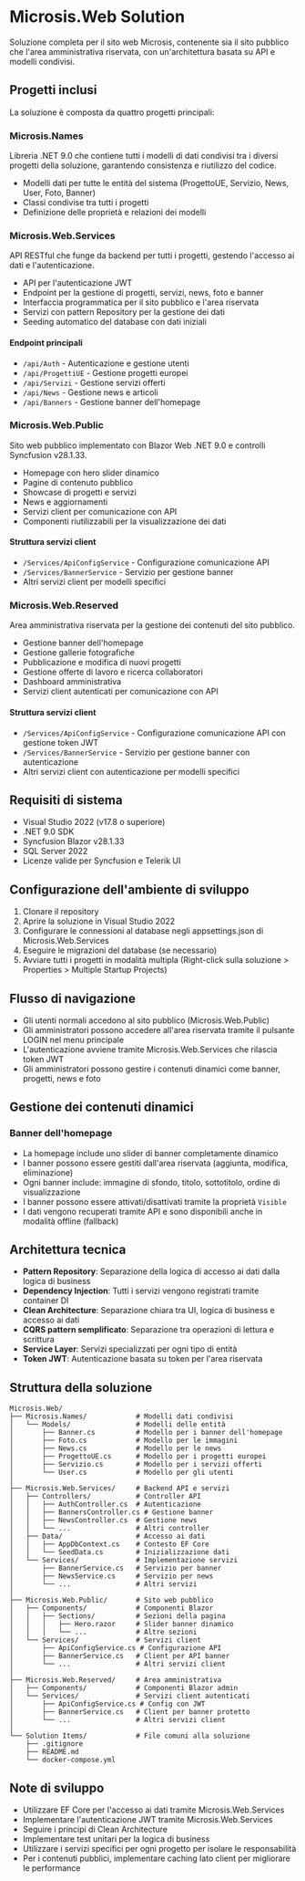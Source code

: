 # Microsis.Web Solution

Soluzione completa per il sito web Microsis, contenente sia il sito pubblico che l'area amministrativa riservata, con un'architettura basata su API e modelli condivisi.

## Progetti inclusi

La soluzione è composta da quattro progetti principali:

### Microsis.Names

Libreria .NET 9.0 che contiene tutti i modelli di dati condivisi tra i diversi progetti della soluzione, garantendo consistenza e riutilizzo del codice.

- Modelli dati per tutte le entità del sistema (ProgettoUE, Servizio, News, User, Foto, Banner)
- Classi condivise tra tutti i progetti
- Definizione delle proprietà e relazioni dei modelli

### Microsis.Web.Services

API RESTful che funge da backend per tutti i progetti, gestendo l'accesso ai dati e l'autenticazione.

- API per l'autenticazione JWT
- Endpoint per la gestione di progetti, servizi, news, foto e banner
- Interfaccia programmatica per il sito pubblico e l'area riservata
- Servizi con pattern Repository per la gestione dei dati
- Seeding automatico del database con dati iniziali

#### Endpoint principali

- `/api/Auth` - Autenticazione e gestione utenti
- `/api/ProgettiUE` - Gestione progetti europei
- `/api/Servizi` - Gestione servizi offerti
- `/api/News` - Gestione news e articoli
- `/api/Banners` - Gestione banner dell'homepage

### Microsis.Web.Public

Sito web pubblico implementato con Blazor Web .NET 9.0 e controlli Syncfusion v28.1.33.

- Homepage con hero slider dinamico
- Pagine di contenuto pubblico
- Showcase di progetti e servizi
- News e aggiornamenti
- Servizi client per comunicazione con API
- Componenti riutilizzabili per la visualizzazione dei dati

#### Struttura servizi client

- `/Services/ApiConfigService` - Configurazione comunicazione API
- `/Services/BannerService` - Servizio per gestione banner
- Altri servizi client per modelli specifici

### Microsis.Web.Reserved

Area amministrativa riservata per la gestione dei contenuti del sito pubblico.

- Gestione banner dell'homepage
- Gestione gallerie fotografiche
- Pubblicazione e modifica di nuovi progetti
- Gestione offerte di lavoro e ricerca collaboratori
- Dashboard amministrativa
- Servizi client autenticati per comunicazione con API

#### Struttura servizi client

- `/Services/ApiConfigService` - Configurazione comunicazione API con gestione token JWT
- `/Services/BannerService` - Servizio per gestione banner con autenticazione
- Altri servizi client con autenticazione per modelli specifici

## Requisiti di sistema

- Visual Studio 2022 (v17.8 o superiore)
- .NET 9.0 SDK
- Syncfusion Blazor v28.1.33
- SQL Server 2022
- Licenze valide per Syncfusion e Telerik UI

## Configurazione dell'ambiente di sviluppo

1. Clonare il repository
2. Aprire la soluzione in Visual Studio 2022
3. Configurare le connessioni al database negli appsettings.json di Microsis.Web.Services
4. Eseguire le migrazioni del database (se necessario)
5. Avviare tutti i progetti in modalità multipla (Right-click sulla soluzione > Properties > Multiple Startup Projects)

## Flusso di navigazione

- Gli utenti normali accedono al sito pubblico (Microsis.Web.Public)
- Gli amministratori possono accedere all'area riservata tramite il pulsante LOGIN nel menu principale
- L'autenticazione avviene tramite Microsis.Web.Services che rilascia token JWT
- Gli amministratori possono gestire i contenuti dinamici come banner, progetti, news e foto

## Gestione dei contenuti dinamici

### Banner dell'homepage

- La homepage include uno slider di banner completamente dinamico
- I banner possono essere gestiti dall'area riservata (aggiunta, modifica, eliminazione)
- Ogni banner include: immagine di sfondo, titolo, sottotitolo, ordine di visualizzazione
- I banner possono essere attivati/disattivati tramite la proprietà `Visible`
- I dati vengono recuperati tramite API e sono disponibili anche in modalità offline (fallback)

## Architettura tecnica

- **Pattern Repository**: Separazione della logica di accesso ai dati dalla logica di business
- **Dependency Injection**: Tutti i servizi vengono registrati tramite container DI
- **Clean Architecture**: Separazione chiara tra UI, logica di business e accesso ai dati
- **CQRS pattern semplificato**: Separazione tra operazioni di lettura e scrittura
- **Service Layer**: Servizi specializzati per ogni tipo di entità
- **Token JWT**: Autenticazione basata su token per l'area riservata

## Struttura della soluzione

```
Microsis.Web/
├── Microsis.Names/            # Modelli dati condivisi
│   └── Models/                # Modelli delle entità
│       ├── Banner.cs          # Modello per i banner dell'homepage
│       ├── Foto.cs            # Modello per le immagini
│       ├── News.cs            # Modello per le news
│       ├── ProgettoUE.cs      # Modello per i progetti europei
│       ├── Servizio.cs        # Modello per i servizi offerti
│       └── User.cs            # Modello per gli utenti
│
├── Microsis.Web.Services/     # Backend API e servizi
│   ├── Controllers/           # Controller API
│   │   ├── AuthController.cs  # Autenticazione
│   │   ├── BannersController.cs # Gestione banner
│   │   ├── NewsController.cs  # Gestione news
│   │   └── ...                # Altri controller
│   ├── Data/                  # Accesso ai dati
│   │   ├── AppDbContext.cs    # Contesto EF Core
│   │   └── SeedData.cs        # Inizializzazione dati
│   └── Services/              # Implementazione servizi
│       ├── BannerService.cs   # Servizio per banner
│       ├── NewsService.cs     # Servizio per news
│       └── ...                # Altri servizi
│
├── Microsis.Web.Public/       # Sito web pubblico
│   ├── Components/            # Componenti Blazor
│   │   ├── Sections/          # Sezioni della pagina
│   │   │   ├── Hero.razor     # Slider banner dinamico
│   │   │   └── ...            # Altre sezioni
│   └── Services/              # Servizi client
│       ├── ApiConfigService.cs # Configurazione API
│       ├── BannerService.cs   # Client per API banner
│       └── ...                # Altri servizi client
│
├── Microsis.Web.Reserved/     # Area amministrativa
│   ├── Components/            # Componenti Blazor admin
│   └── Services/              # Servizi client autenticati
│       ├── ApiConfigService.cs # Config con JWT
│       ├── BannerService.cs   # Client per banner protetto
│       └── ...                # Altri servizi client
│
└── Solution Items/            # File comuni alla soluzione
    ├── .gitignore
    ├── README.md
    └── docker-compose.yml
```

## Note di sviluppo

- Utilizzare EF Core per l'accesso ai dati tramite Microsis.Web.Services
- Implementare l'autenticazione JWT tramite Microsis.Web.Services
- Seguire i principi di Clean Architecture
- Implementare test unitari per la logica di business
- Utilizzare i servizi specifici per ogni progetto per isolare le responsabilità
- Per i contenuti pubblici, implementare caching lato client per migliorare le performance
